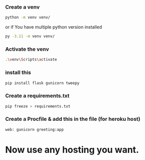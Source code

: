 ### Create a venv

```bash
python -m venv venv/
```
or if You have multiple python version installed
```bash
py -3.11 -m venv venv/
```
### Activate the venv

```bash
.\venv\Scripts\activate
```
### install this

```bash
pip install flask gunicorn tweepy
```
### Create a requirements.txt

```bash
pip freeze > requirements.txt
```
### Create a Procfile & add this in the file (for heroku host)

```bash
web: gunicorn greeting:app
```

# Now use any hosting you want.